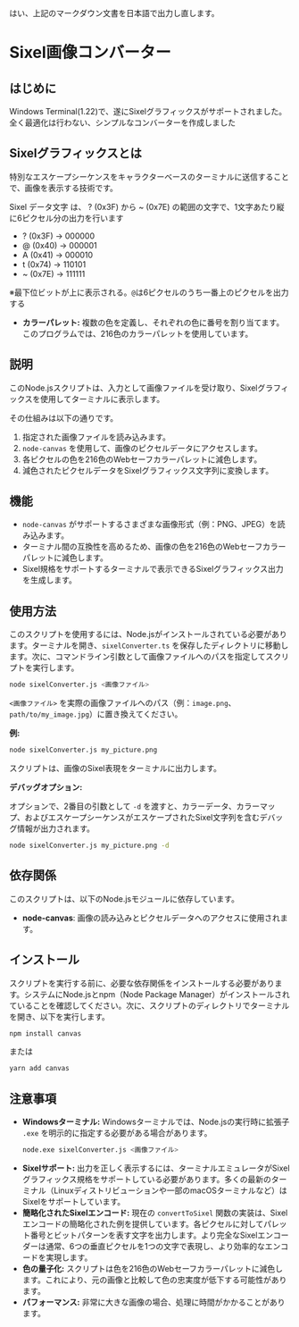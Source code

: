 はい、上記のマークダウン文書を日本語で出力し直します。

# Sixel画像コンバーター

## はじめに

Windows Terminal(1.22)で、遂にSixelグラフィックスがサポートされました。
全く最適化は行わない、シンプルなコンバーターを作成しました

## Sixelグラフィックスとは
特別なエスケープシーケンスをキャラクターベースのターミナルに送信することで、画像を表示する技術です。

Sixel データ文字 は、 ? (0x3F) から ~ (0x7E) の範囲の文字で、1文字あたり縦に6ピクセル分の出力を行います
* ? (0x3F) -> 000000
* @ (0x40) -> 000001
* A (0x41) -> 000010
* t (0x74) -> 110101
* ~ (0x7E) -> 111111

※最下位ビットが上に表示される。`@`は6ピクセルのうち一番上のピクセルを出力する


* **カラーパレット:** 複数の色を定義し、それぞれの色に番号を割り当てます。このプログラムでは、216色のカラーパレットを使用しています。



## 説明

このNode.jsスクリプトは、入力として画像ファイルを受け取り、Sixelグラフィックスを使用してターミナルに表示します。

その仕組みは以下の通りです。

1.  指定された画像ファイルを読み込みます。
2.  `node-canvas` を使用して、画像のピクセルデータにアクセスします。
3.  各ピクセルの色を216色のWebセーフカラーパレットに減色します。
4.  減色されたピクセルデータをSixelグラフィックス文字列に変換します。

## 機能

* `node-canvas` がサポートするさまざまな画像形式（例：PNG、JPEG）を読み込みます。
* ターミナル間の互換性を高めるため、画像の色を216色のWebセーフカラーパレットに減色します。
* Sixel規格をサポートするターミナルで表示できるSixelグラフィックス出力を生成します。

## 使用方法

このスクリプトを使用するには、Node.jsがインストールされている必要があります。ターミナルを開き、`sixelConverter.ts` を保存したディレクトリに移動します。次に、コマンドライン引数として画像ファイルへのパスを指定してスクリプトを実行します。

```bash
node sixelConverter.js <画像ファイル>
```

`<画像ファイル>` を実際の画像ファイルへのパス（例：`image.png`、`path/to/my_image.jpg`）に置き換えてください。

**例:**

```bash
node sixelConverter.js my_picture.png
```

スクリプトは、画像のSixel表現をターミナルに出力します。

**デバッグオプション:**

オプションで、2番目の引数として `-d` を渡すと、カラーデータ、カラーマップ、およびエスケープシーケンスがエスケープされたSixel文字列を含むデバッグ情報が出力されます。

```bash
node sixelConverter.js my_picture.png -d
```

## 依存関係

このスクリプトは、以下のNode.jsモジュールに依存しています。

* **node-canvas**: 画像の読み込みとピクセルデータへのアクセスに使用されます。

## インストール

スクリプトを実行する前に、必要な依存関係をインストールする必要があります。システムにNode.jsとnpm（Node Package Manager）がインストールされていることを確認してください。次に、スクリプトのディレクトリでターミナルを開き、以下を実行します。

```bash
npm install canvas
```

または

```bash
yarn add canvas
```

## 注意事項

* **Windowsターミナル:** Windowsターミナルでは、Node.jsの実行時に拡張子 `.exe` を明示的に指定する必要がある場合があります。
    ```bash
    node.exe sixelConverter.js <画像ファイル>
    ```
* **Sixelサポート:** 出力を正しく表示するには、ターミナルエミュレータがSixelグラフィックス規格をサポートしている必要があります。多くの最新のターミナル（Linuxディストリビューションや一部のmacOSターミナルなど）はSixelをサポートしています。
* **簡略化されたSixelエンコード:** 現在の `convertToSixel` 関数の実装は、Sixelエンコードの簡略化された例を提供しています。各ピクセルに対してパレット番号とビットパターンを表す文字を出力します。より完全なSixelエンコーダーは通常、6つの垂直ピクセルを1つの文字で表現し、より効率的なエンコードを実現します。
* **色の量子化:** スクリプトは色を216色のWebセーフカラーパレットに減色します。これにより、元の画像と比較して色の忠実度が低下する可能性があります。
* **パフォーマンス:** 非常に大きな画像の場合、処理に時間がかかることがあります。
